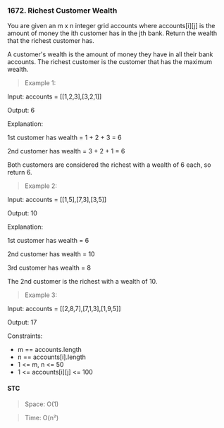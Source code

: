 ### 1672. Richest Customer Wealth

You are given an m x n integer grid accounts where accounts[i][j] is the amount of money the i​​​​​​​​​​​th​​​​ customer has in the j​​​​​​​​​​​th​​​​ bank. Return the wealth that the richest customer has.

A customer's wealth is the amount of money they have in all their bank accounts. The richest customer is the customer that has the maximum wealth.

> Example 1:

Input: accounts = [[1,2,3],[3,2,1]]

Output: 6

Explanation:

1st customer has wealth = 1 + 2 + 3 = 6

2nd customer has wealth = 3 + 2 + 1 = 6

Both customers are considered the richest with a wealth of 6 each, so return 6.

> Example 2:

Input: accounts = [[1,5],[7,3],[3,5]]

Output: 10

Explanation:

1st customer has wealth = 6

2nd customer has wealth = 10

3rd customer has wealth = 8

The 2nd customer is the richest with a wealth of 10.

> Example 3:

Input: accounts = [[2,8,7],[7,1,3],[1,9,5]]

Output: 17

Constraints:

- m == accounts.length
- n == accounts[i].length
- 1 <= m, n <= 50
- 1 <= accounts[i][j] <= 100

#### STC

> Space: O(1)

> Time: O(n²)
